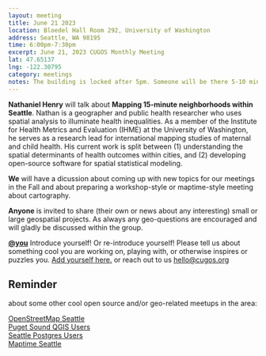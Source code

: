 ```yaml
---
layout: meeting
title: June 21 2023
location: Bloedel Hall Room 292, University of Washington
address: Seattle, WA 98195
time: 6:00pm-7:30pm
excerpt: June 21, 2023 CUGOS Monthly Meeting
lat: 47.65137
lng: -122.30795
category: meetings
notes: The building is locked after 5pm. Someone will be there 5-10 minutes until 6pm to let us in. If you see nobody around and can't access, call the phone number posted at the door to be let it. We will adjourn to the College Inn Pub for a happy hour after the meeting!
---
```

**Nathaniel Henry** will talk about **Mapping 15-minute neighborhoods within Seattle**. Nathan is a geographer and public health researcher who uses spatial analysis to illuminate health inequalities. As a member of the Institute for Health Metrics and Evaluation (IHME) at the University of Washington, he serves as a research lead for international mapping studies of maternal and child health. His current work is split between (1) understanding the spatial determinants of health outcomes within cities, and (2) developing open-source software for spatial statistical modeling.

**We** will have a dicussion about coming up with new topics for our meetings in the Fall and about preparing a workshop-style or maptime-style meeting about cartography.

**Anyone** is invited to share (their own or news about any interesting) small or large geospatial projects. As always any geo-questions are encouraged and will gladly be discussed within the group.

**[@you](http://cugos.org/people/)** Introduce yourself! Or re-introduce yourself! Please tell us about something cool you are working on, playing with, or otherwise inspires or puzzles you. [Add yourself here.](https://github.com/cugos/cugos.github.com/blob/master/meetings/_posts/2023-05-17-cugos_monthly.md) or reach out to us hello@cugos.org

## Reminder 
about some other cool open source and/or geo-related meetups in the area:

[OpenStreetMap Seattle](https://www.meetup.com/OpenStreetMap-Seattle/)  
[Puget Sound QGIS Users](https://www.meetup.com/Puget-Sound-QGIS-Users-Group/)  
[Seattle Postgres Users](https://www.meetup.com/Seattle-Postgres/)  
[Maptime Seattle](https://www.meetup.com/MaptimeSEA/)
